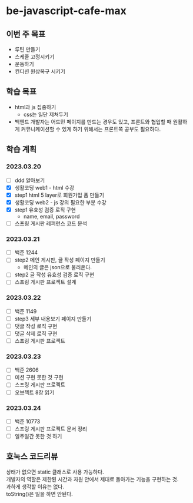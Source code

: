 # be-javascript-cafe-max
## 이번 주 목표
- 루틴 만들기
- 스케줄 고정시키기
- 운동하기
- 컨디션 원상복구 시키기

## 학습 목표
- html과 js 집중하기
  - css는 일단 제쳐두기
- 백엔드 개발자는 어드민 페이지를 만드는 경우도 있고, 
  프론트와 협업할 때 원활하게 커뮤니케이션할 수 있게 하기 위해서는 프론트쪽 공부도 필요하다.


## 학습 계획
### 2023.03.20
- [ ] ddd 알아보기
- [x] 생활코딩 web1 - html 수강
- [x] step1 html 5 layer로 회원가입 폼 만들기
- [x] 생활코딩 web2 - js 강의 필요한 부분 수강
- [x] step1 유효성 검증 로직 구현
  - name, email, password
- [ ] 스프링 게시판 레퍼런스 코드 분석

### 2023.03.21
- [ ] 백준 1244
- [ ] step2 메인 게시판, 글 작성 페이지 만들기
  - 메인의 글은 json으로 불러온다.
- [ ] step2 글 작성 유효성 검증 로직 구현
- [ ] 스프링 게시판 프로젝트 설계

### 2023.03.22
- [ ] 백준 1149
- [ ] step3 세부 내용보기 페이지 만들기
- [ ] 댓글 작성 로직 구현
- [ ] 댓글 삭제 로직 구현
- [ ] 스프링 게시판 프로젝트

### 2023.03.23
- [ ] 백준 2606
- [ ] 미션 구현 못한 것 구현
- [ ] 스프링 게시판 프로젝트
- [ ] 오브젝트 8장 읽기

### 2023.03.24
- [ ] 백준 10773
- [ ] 스프링 게시판 프로젝트 문서 정리
- [ ] 일주일간 못한 것 하기

## 호눅스 코드리뷰
상태가 없으면 static 클래스로 사용 가능하다.    
개발자의 역할은 제한된 시간과 자원 안에서 제대로 돌아가는 기능을 구현하는 것.    
과하게 생각할 이유는 없다.    
toString()은 일을 하면 안된다.